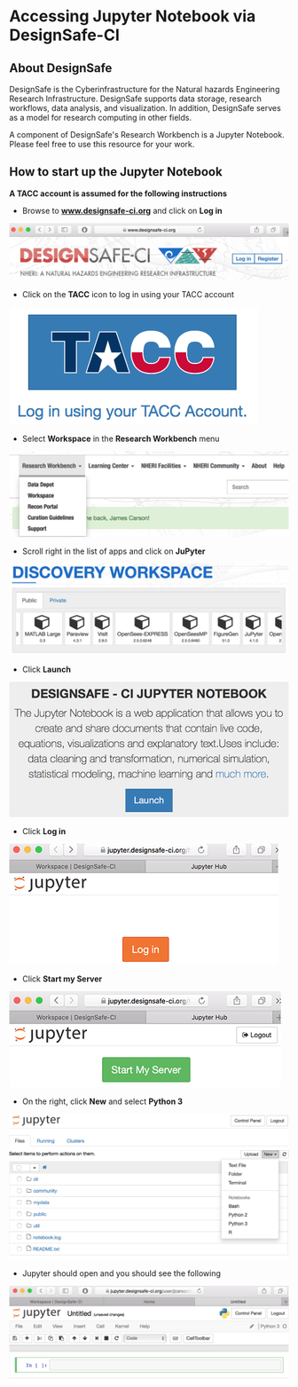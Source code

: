 # Accessing Jupyter Notebook via DesignSafe-CI

## About DesignSafe

DesignSafe is the Cyberinfrastructure for the Natural hazards Engineering Research Infrastructure.  DesignSafe supports data storage, research workflows, data analysis, and visualization.  In addition, DesignSafe serves as a model for research computing in other fields.  

A component of DesignSafe's Research Workbench is a Jupyter Notebook.  Please feel free to use this resource for your work.


## How to start up the Jupyter Notebook

**A TACC account is assumed for the following instructions**

* Browse to **www.designsafe-ci.org** and click on **Log in**

![Launching Jupyter 01](launching_jupyter_01.png)

* Click on the **TACC** icon to log in using your TACC account

![Launching Jupyter 02](launching_jupyter_02.png)

* Select **Workspace** in the **Research Workbench** menu

![Launching Jupyter 03](launching_jupyter_03.png)

* Scroll right in the list of apps and click on **JuPyter** 

![Launching Jupyter 04](launching_jupyter_04.png)

* Click **Launch**

![Launching Jupyter 05](launching_jupyter_05.png)

* Click **Log in**

![Launching Jupyter 06](launching_jupyter_06.png)

* Click **Start my Server**

![Launching Jupyter 07](launching_jupyter_07.png)

* On the right, click **New** and select **Python 3**

![Launching Jupyter 08](launching_jupyter_08.png)

* Jupyter should open and you should see the following

![Launching Jupyter 09](launching_jupyter_09.png)
